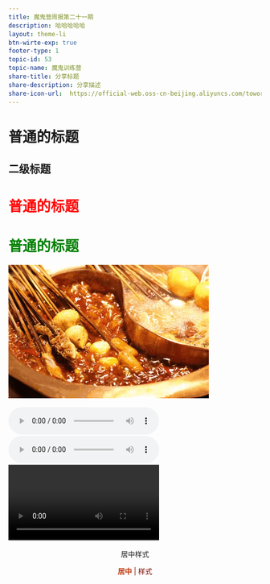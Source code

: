 ```yaml
---
title: 魔鬼营周报第二十一期
description: 哈哈哈哈哈
layout: theme-li
btn-wirte-exp: true
footer-type: 1
topic-id: 53
topic-name: 魔鬼训练营
share-title: 分享标题
share-description: 分享描述
share-icon-url:  https://official-web.oss-cn-beijing.aliyuncs.com/towords/weekly/20/5.jpg
---
```


#  普通的标题

## 二级标题

<h1 style="color:red">普通的标题</h1>
<h1 style="color:green">普通的标题</h1>
<img src="./asset/21/a6.jpg" alt="dehihiddehhiihd">

<audio :src="(()=>require('./asset/21/ending.mp3'))()" controls ></audio>
<br>
<audio :src="'./asset/21/01_Demo.mp3'" controls ></audio>
<br>
<video controls=""  name="media"><source src="./asset/21/1.mp4" type="video/mp4"></video>


<p style="text-align:center">居中样式</p>
<p style="color: #BF360C;text-align:center"><b>居中</b> <span style="color:rgb(123, 12, 0);">| 样式</span></p>
